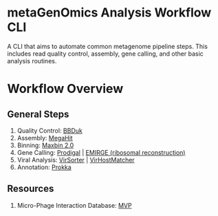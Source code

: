 # metaGenOmics Analysis Workflow CLI

A CLI that aims to automate common metagenome pipeline steps.  This includes read quality control, assembly, gene calling, and other basic analysis routines.

# Workflow Overview

## General Steps

1. Quality Control: [BBDuk](https://jgi.doe.gov/data-and-tools/bbtools/bb-tools-user-guide/bbduk-guide/)
2. Assembly: [MegaHit](https://academic.oup.com/bioinformatics/article/31/10/1674/177884)
3. Binning: [Maxbin 2.0](http://sourceforge.net/projects/maxbin/)
4. Gene Calling: [Prodigal](https://bmcbioinformatics.biomedcentral.com/articles/10.1186/1471-2105-11-119) | [EMIRGE (ribosomal reconstruction)](https://genomebiology.biomedcentral.com/articles/10.1186/gb-2011-12-5-r44)
5. Viral Analysis: [VirSorter](https://peerj.com/articles/985/?utm_source=TrendMD&utm_campaign=PeerJ_TrendMD_0&utm_medium=TrendMD) | [VirHostMatcher](https://academic.oup.com/nar/article/45/1/39/2605663)
6. Annotation: [Prokka](https://academic.oup.com/bioinformatics/article/30/14/2068/2390517)

## Resources

1. Micro-Phage Interaction Database: [MVP](http://mvp.medgenius.info/home)
